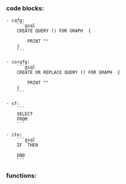 ### code blocks:
	- cqfg:
		```gsql
		CREATE QUERY () FOR GRAPH  {
			
			PRINT ""
		}
		```

	- corqfg:
		```gsql
		CREATE OR REPLACE QUERY () FOR GRAPH  {
			
			PRINT ""
		}
		```

	- sf:
		```
		SELECT 
		FROM 
		```

	- ite:
		```gsql
		IF  THEN
		
		END
		```
### functions:
	